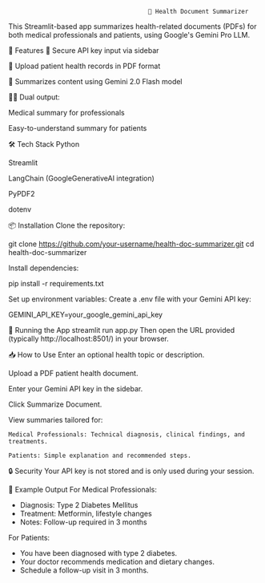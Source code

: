                                            🏥 Health Document Summarizer
                                                                                                        

This Streamlit-based app summarizes health-related documents (PDFs) for both medical professionals and patients, using Google's Gemini Pro LLM.

🚀 Features
🔐 Secure API key input via sidebar

📄 Upload patient health records in PDF format

🤖 Summarizes content using Gemini 2.0 Flash model

🧑‍⚕️ Dual output:

Medical summary for professionals

Easy-to-understand summary for patients

🛠️ Tech Stack
Python

Streamlit

LangChain (GoogleGenerativeAI integration)

PyPDF2

dotenv

📦 Installation
Clone the repository:

  git clone https://github.com/your-username/health-doc-summarizer.git
  cd health-doc-summarizer

Install dependencies:

  pip install -r requirements.txt


Set up environment variables:
Create a .env file with your Gemini API key:

GEMINI_API_KEY=your_google_gemini_api_key


🧪 Running the App
  streamlit run app.py
  Then open the URL provided (typically http://localhost:8501/) in your browser.

📥 How to Use
  Enter an optional health topic or description.
  
  Upload a PDF patient health document.
  
  Enter your Gemini API key in the sidebar.
  
  Click Summarize Document.
  
  View summaries tailored for:
  
    Medical Professionals: Technical diagnosis, clinical findings, and treatments.
    
    Patients: Simple explanation and recommended steps.

🔒 Security
  Your API key is not stored and is only used during your session.

🧾 Example Output
For Medical Professionals:
- Diagnosis: Type 2 Diabetes Mellitus
- Treatment: Metformin, lifestyle changes
- Notes: Follow-up required in 3 months

For Patients:
- You have been diagnosed with type 2 diabetes.
- Your doctor recommends medication and dietary changes.
- Schedule a follow-up visit in 3 months.
